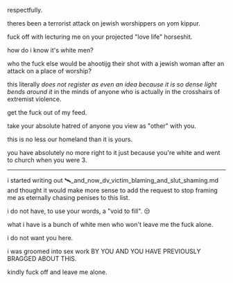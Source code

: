 respectfully.  

theres been a terrorist attack on jewish worshippers on yom kippur. 

fuck off with lecturing me on your projected "love life" horseshit.  

how do i know it's white men?  

who the fuck else would be ahootijg their shot with a jewish woman after an attack on a place of worship?  

this literally *does not register as even an idea because it is so dense light bends around it* in the minds of anyone who is actually in the crosshairs of extremist violence.  

get the fuck out of my feed.  

take your absolute hatred of anyone you view as "other" with you.  

this is no less our homeland than it is yours.  

you have absolutely no more right to it just because you're white and went to church when you were 3.  

---

i started writing out 🛰️_and_now_dv_victim_blaming_and_slut_shaming.md and thought it would make more sense to add the request to stop framing me as eternally chasing penises to this list.  

i do not have, to use your words, a "void to fill". 😒  

what i have is a bunch of white men who won't leave me the fuck alone.  

i do not want you here.  

i was groomed into sex work BY YOU AND YOU HAVE PREVIOUSLY BRAGGED ABOUT THIS.  

kindly fuck off and leave me alone.  
